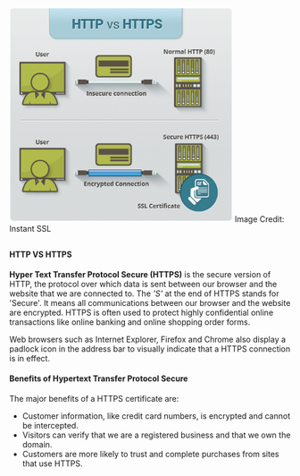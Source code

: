 <img src="https://github.com/ajipelumi/alx-system_engineering-devops/blob/ccf272033ecad24aee3dc6285f89864fe7249baf/images/http-vs-https.png" alt="a knowledge and experience graphics" width=400px>
Image Credit: Instant SSL

##

#### HTTP VS HTTPS
**Hyper Text Transfer Protocol Secure (HTTPS)** is the secure version of HTTP, the protocol over which data is sent between our browser and the website that we are connected to. 
The *'S'* at the end of HTTPS stands for 'Secure'. It means all communications between our browser and the website are encrypted. HTTPS is often used to protect highly confidential online transactions like online banking and online shopping order forms.

Web browsers such as Internet Explorer, Firefox and Chrome also display a padlock icon in the address bar to visually indicate that a HTTPS connection is in effect.

#### Benefits of Hypertext Transfer Protocol Secure
The major benefits of a HTTPS certificate are:
- Customer information, like credit card numbers, is encrypted and cannot be intercepted.
- Visitors can verify that we are a registered business and that we own the domain.
- Customers are more likely to trust and complete purchases from sites that use HTTPS.
